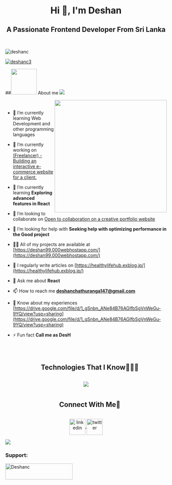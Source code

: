 <h1 align="center">Hi 👋, I'm Deshan</h1>
<h2 align="center">A Passionate Frontend Developer From Sri Lanka</h2>

<br>

<p align="left"> <img src="https://komarev.com/ghpvc/?username=deshanc&label=Profile%20views&color=0e75b6&style=flat" alt="deshanc" /> </p>

<p align="left"> <a href="https://twitter.com/deshanc3" target="blank"><img src="https://img.shields.io/twitter/follow/deshanc3?logo=twitter&style=for-the-badge" alt="deshanc3" /></a> </p>

 ##<picture><img src = "https://github.com/7oSkaaa/7oSkaaa/blob/main/Images/about_me.gif?raw=true" width = 80px></picture> About me
 <img src="https://user-images.githubusercontent.com/73097560/115834477-dbab4500-a447-11eb-908a-139a6edaec5c.gif">

<picture> <img align="right" src="https://github.com/7oSkaaa/7oSkaaa/blob/main/Images/Right_Side.gif?raw=true" width = 350px></picture>

<br>

- 🌱 I’m currently learning Web Development and other programming languages

- 🔭 I’m currently working on [(Freelancer) - Building an interactive e-commerce website for a client.](https://dev-clothina99.pantheonsite.io)

- 🌱 I’m currently learning **Exploring advanced features in React**

- 👯 I’m looking to collaborate on [Open to collaboration on a creative portfolio website](https://deshan99.000webhostapp.com/)

- 🤝 I’m looking for help with **Seeking help with optimizing performance in the Good project**

- 👨‍💻 All of my projects are available at [https://deshan99.000webhostapp.com/](https://deshan99.000webhostapp.com/)

- 📝 I regularly write articles on [https://healthylifehub.exblog.jp/](https://healthylifehub.exblog.jp/)

- 💬 Ask me about **React**

- 📫 How to reach me **deshanchathuranga147@gmail.com**

- 📄 Know about my experiences [https://drive.google.com/file/d/1_gSnbn_ANe84B76AGlfbSgVnWeGu-9YQ/view?usp=sharing](https://drive.google.com/file/d/1_gSnbn_ANe84B76AGlfbSgVnWeGu-9YQ/view?usp=sharing)

- ⚡ Fun fact **Call me as DesH**


<br>
<div id="user-content-toc">
  <ul align="center">
    <summary><h2 style="display: inline-block">Technologies That I Know👨🏻‍💻</h2></summary>
  </ul>
</div>
<!--tech stack icons-->
<p align="center">
  <a href="https://skillicons.dev">
    <img src="https://skillicons.dev/icons?i=git,aws,bootstrap,c,css,discord,figma,firebase,github,html,java,js,kotlin,mongodb,mysql,nodejs,py,react,tailwind,vscode&perline=14" />

<br>
<!-- Connect with me -->
<!--h2 without bottom border-->
<div id="user-content-toc">
  <ul align="center">
    <summary><h2 style="display: inline-block">Connect With Me🤝</h2></summary>
  </ul>
</div>

<!--icons and links-->
<p align="center">
<a href="https://linkedin.com/in/deshan-chathuranga-8484bb2aa?lipi=urn%3Ali%3Apage%3Ad_flagship3_profile_view_base_contact_details%3Bnr4Rqs2TQP%2BZ%2FHBtLh0skg%3D%3D/" target="blank"><img align="center" src="https://user-images.githubusercontent.com/88904952/234979284-68c11d7f-1acc-4f0c-ac78-044e1037d7b0.png" alt="linkedin" height="50" width="50"  /> </a>
  <a href="https://twitter.com/DeshanC3" target="blank"><img align="center" src="https://user-images.githubusercontent.com/88904952/234980676-61bfb021-ecc8-48f7-88e6-34c1b06c4a58.png" alt="twitter" height="50" width="50" /> </a> 
 
</p>
 
</div>

<!--horizontal divider(gradiant)-->
<img src="https://user-images.githubusercontent.com/73097560/115834477-dbab4500-a447-11eb-908a-139a6edaec5c.gif">


<br>
<h3 align="left">Support:</h3>
<p><a href="https://www.buymeacoffee.com/Deshanc"> <img align="left" src="https://cdn.buymeacoffee.com/buttons/v2/default-yellow.png" height="50" width="210" alt="Deshanc" /></a></p><br><br>
